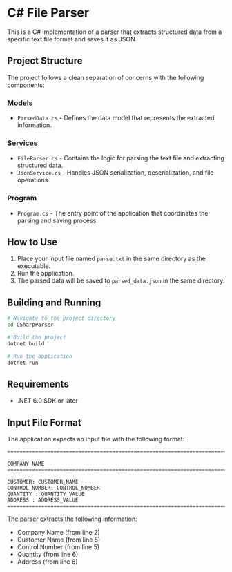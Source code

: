 # C# File Parser

This is a C# implementation of a parser that extracts structured data from a specific text file format and saves it as JSON.

## Project Structure

The project follows a clean separation of concerns with the following components:

### Models

- `ParsedData.cs` - Defines the data model that represents the extracted information.

### Services

- `FileParser.cs` - Contains the logic for parsing the text file and extracting structured data.
- `JsonService.cs` - Handles JSON serialization, deserialization, and file operations.

### Program

- `Program.cs` - The entry point of the application that coordinates the parsing and saving process.

## How to Use

1. Place your input file named `parse.txt` in the same directory as the executable.
2. Run the application.
3. The parsed data will be saved to `parsed_data.json` in the same directory.

## Building and Running

```bash
# Navigate to the project directory
cd CSharpParser

# Build the project
dotnet build

# Run the application
dotnet run
```

## Requirements

- .NET 6.0 SDK or later

## Input File Format

The application expects an input file with the following format:

```
========================================================================================================
                                                                                  COMPANY NAME
========================================================================================================

CUSTOMER: CUSTOMER_NAME                                                                CONTROL NUMBER: CONTROL_NUMBER
QUANTITY : QUANTITY_VALUE                                                              ADDRESS : ADDRESS_VALUE
========================================================================================================
```

The parser extracts the following information:
- Company Name (from line 2)
- Customer Name (from line 5)
- Control Number (from line 5)
- Quantity (from line 6)
- Address (from line 6)